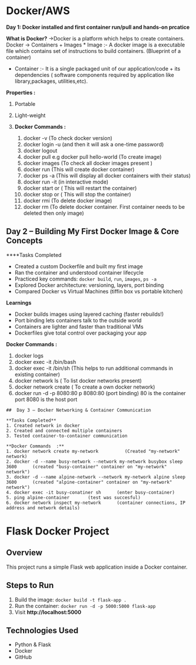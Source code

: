 # Docker/AWS
**Day 1: Docker installed and first container run/pull and hands-on prcatice**

**What is Docker?**
  ->Docker is a platform which helps to create containers.
    Docker -> Containers + Images
    * Image :- A docker image is a executable file which contains set of instructions to build containers. (Blueprint of a container)
   * Container :- It is a single packaged unit of our application/code + its dependencies ( software components required by application like library,packages, utilities,etc).
  
 **Properties :**
  1. Portable
  2. Light-weight

2. **Docker Commands  :**
     1.  docker -v                    (To check docker version)
     2.  docker login -u <username>  (and then it will ask a one-time password)  
     3.  docker logout
     4.  docker pull <image-name>       e.g docker pull hello-world       (To create image)
     5.  docker images     (To check all docker images present )
     6.  docker run <image-name>         (This will create docker container)
     7.  docker ps -a       (This will display all docker containers with their status)
     8.  docker run -it <image-name>     (in interactive mode)
     9.  docker start <container-name> or <container-id>    ( This will restart the container)
     10. docker stop <container-name> or <container-id>    ( This will stop the container)
     11. docker rmi <image-name>      (To delete docker image)
     12. docker rm <container-name>    (To delete docker container. First container needs to be deleted then only image)
  

  ##  Day 2 – Building My First Docker Image & Core Concepts

****Tasks Completed
- Created a custom Dockerfile and built my first image
- Ran the container and understood container lifecycle
- Practiced key commands: `docker build`, `run`, `images`, `ps -a`
- Explored Docker architecture: versioning, layers, port binding
- Compared Docker vs Virtual Machines (tiffin box vs portable kitchen)

**Learnings**
- Docker builds images using layered caching (faster rebuilds!)
- Port binding lets containers talk to the outside world
- Containers are lighter and faster than traditional VMs
- Dockerfiles give total control over packaging your app

**Docker Commands  :**
  1. docker logs <container-id>
  2. docker exec -it <container-id> /bin/bash
  3.  docker exec -it <container-id> /bin/sh   (This helps to run additional commands in existing container)
  4.  docker network ls  ( To list docker networks present)
  5.  docker network create <network-name>  ( To create a own docker network)
  6.  docker run -d -p 8080:80 <image-name>
       p 8080:80   (port binding)
       80 is the container port
      8080 is the host port



    ##  Day 3 – Docker Networking & Container Communication

    **Tasks Completed**
    1. Created network in docker
    2. Created and connected multiple containers
    3. Tested container-to-container communication

    **Docker Commands  :**
    1. docker network create my-network          (Created "my-network" network)
    2. docker -d --name busy-network --network my-network busybox sleep 3600      (created "busy-container" container on "my-network" network")
    3. docker -d --name alpine-network --network my-network alpine sleep 3600      (created "alpine-container" container on "my-network" network")
    4. docker exec -it busy-conatiner sh      (enter busy-container)
    5. ping alpine-container       (test was succesful)
    6. docker network inspect my-network      (container connections, IP address and network details)

# Flask Docker Project 

## Overview
This project runs a simple Flask web application inside a Docker container.

## Steps to Run
1. Build the image: `docker build -t flask-app .`
2. Run the container: `docker run -d -p 5000:5000 flask-app`
3. Visit **http://localhost:5000** 

## Technologies Used
- Python & Flask
- Docker
- GitHub

   

    
   
